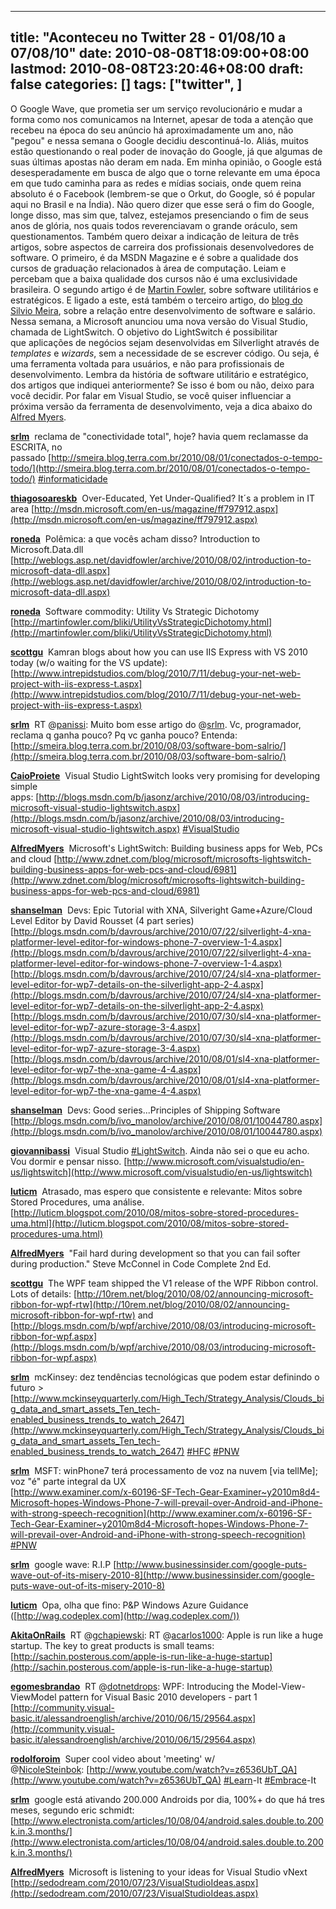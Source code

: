 
---
title: "Aconteceu no Twitter 28 - 01/08/10 a 07/08/10"
date: 2010-08-08T18:09:00+08:00
lastmod: 2010-08-08T23:20:46+08:00
draft: false
categories: []
tags: ["twitter", ]
---


O Google Wave, que prometia ser um serviço revolucionário e mudar a forma como nos comunicamos na Internet, apesar de toda a atenção que recebeu na época do seu anúncio há aproximadamente um ano, não "pegou" e nessa semana o Google decidiu descontinuá-lo. Aliás, muitos estão questionando o real poder de inovação do Google, já que algumas de suas últimas apostas não deram em nada. Em minha opinião, o Google está desesperadamente em busca de algo que o torne relevante em uma época em que tudo caminha para as redes e mídias sociais, onde quem reina absoluto é o Facebook (lembrem-se que o Orkut, do Google, só é popular aqui no Brasil e na Índia). Não quero dizer que esse será o fim do Google, longe disso, mas sim que, talvez, estejamos presenciando o fim de seus anos de glória, nos quais todos reverenciavam o grande oráculo, sem questionamentos. Também quero deixar a indicação de leitura de três artigos, sobre aspectos de carreira dos profissionais desenvolvedores de software. O primeiro, é da MSDN Magazine e é sobre a qualidade dos cursos de graduação relacionados à área de computação. Leiam e percebam que a baixa qualidade dos cursos não é uma exclusividade brasileira. O segundo artigo é de [Martin Fowler](http://martinfowler.com/), sobre software utilitários e estratégicos. E ligado a este, está também o terceiro artigo, do [blog do Silvio Meira](http://smeira.blog.terra.com.br/), sobre a relação entre desenvolvimento de software e salário. Nessa semana, a Microsoft anunciou uma nova versão do Visual Studio, chamada de LightSwitch. O objetivo do LightSwitch é possibilitar que aplicações de negócios sejam desenvolvidas em Silverlight através de *templates* e *wizards*, sem a necessidade de se escrever código. Ou seja, é uma ferramenta voltada para usuários, e não para profissionais de desenvolvimento. Lembra da história de software utilitário e estratégico, dos artigos que indiquei anteriormente? Se isso é bom ou não, deixo para você decidir. Por falar em Visual Studio, se você quiser influenciar a próxima versão da ferramenta de desenvolvimento, veja a dica abaixo do [Alfred Myers](http://alfredmyers.spaces.live.com/).

<span class="status-body"><span class="status-content">**[srlm](http://twitter.com/srlm)**  <span class="entry-content">reclama de "conectividade total", hoje? havia quem reclamasse da ESCRITA, no passado [http://smeira.blog.terra.com.br/2010/08/01/conectados-o-tempo-todo/](http://smeira.blog.terra.com.br/2010/08/01/conectados-o-tempo-todo/) [#informaticidade](http://twitter.com/search?q=%23informaticidade "#informaticidade")</span></span></span>

<span class="status-body"><span class="status-content"><span class="entry-content"><span class="status-body"><span class="status-content">**[thiagosoareskb](http://twitter.com/thiagosoareskb)**  <span class="entry-content">Over-Educated, Yet Under-Qualified? It´s a problem in IT area [http://msdn.microsoft.com/en-us/magazine/ff797912.aspx](http://msdn.microsoft.com/en-us/magazine/ff797912.aspx)</span></span></span></span></span></span>

<span class="status-body"><span class="status-content"><span class="entry-content"><span class="status-body"><span class="status-content"><span class="entry-content"><span class="status-body"><span class="status-content">**[roneda](http://twitter.com/roneda)**  <span class="entry-content">Polêmica: a que vocês acham disso? Introduction to Microsoft.Data.dll [http://weblogs.asp.net/davidfowler/archive/2010/08/02/introduction-to-microsoft-data-dll.aspx](http://weblogs.asp.net/davidfowler/archive/2010/08/02/introduction-to-microsoft-data-dll.aspx)</span></span></span></span></span></span></span></span></span>

<span class="status-body"><span class="status-content"><span class="entry-content"><span class="status-body"><span class="status-content"><span class="entry-content"><span class="status-body"><span class="status-content"><span class="entry-content"><span class="status-body"><span class="status-content">**[roneda](http://twitter.com/roneda)**  <span class="entry-content">Software commodity: Utility Vs Strategic Dichotomy [http://martinfowler.com/bliki/UtilityVsStrategicDichotomy.html](http://martinfowler.com/bliki/UtilityVsStrategicDichotomy.html)</span></span></span></span></span></span></span></span></span></span></span></span>

<span class="status-body"><span class="status-content"><span class="entry-content"><span class="status-body"><span class="status-content"><span class="entry-content"><span class="status-body"><span class="status-content"><span class="entry-content"><span class="status-body"><span class="status-content"><span class="entry-content"><span class="status-body"><span class="status-content">**[scottgu](http://twitter.com/scottgu)**  <span class="entry-content">Kamran blogs about how you can use IIS Express with VS 2010 today (w/o waiting for the VS update): [http://www.intrepidstudios.com/blog/2010/7/11/debug-your-net-web-project-with-iis-express-t.aspx](http://www.intrepidstudios.com/blog/2010/7/11/debug-your-net-web-project-with-iis-express-t.aspx)</span></span></span></span></span></span></span></span></span></span></span></span></span></span></span>

<span class="status-body"><span class="status-content"><span class="entry-content"><span class="status-body"><span class="status-content"><span class="entry-content"><span class="status-body"><span class="status-content"><span class="entry-content"><span class="status-body"><span class="status-content"><span class="entry-content"><span class="status-body"><span class="status-content"><span class="entry-content"><span class="status-body"><span class="status-content">**[srlm](http://twitter.com/srlm)**  <span class="entry-content">RT @[panissi](http://twitter.com/panissi): Muito bom esse artigo do @[srlm](http://twitter.com/srlm). Vc, programador, reclama q ganha pouco? Pq vc ganha pouco? Entenda: [http://smeira.blog.terra.com.br/2010/08/03/software-bom-salrio/](http://smeira.blog.terra.com.br/2010/08/03/software-bom-salrio/)</span></span></span></span></span></span></span></span></span></span></span></span></span></span></span></span></span></span>

<span class="status-body"><span class="status-content"><span class="entry-content"><span class="status-body"><span class="status-content"><span class="entry-content"><span class="status-body"><span class="status-content"><span class="entry-content"><span class="status-body"><span class="status-content"><span class="entry-content"><span class="status-body"><span class="status-content"><span class="entry-content"><span class="status-body"><span class="status-content"><span class="entry-content"><span class="status-body"><span class="status-content">**[CaioProiete](http://twitter.com/CaioProiete)**  <span class="entry-content">Visual Studio LightSwitch looks very promising for developing simple apps: [http://blogs.msdn.com/b/jasonz/archive/2010/08/03/introducing-microsoft-visual-studio-lightswitch.aspx](http://blogs.msdn.com/b/jasonz/archive/2010/08/03/introducing-microsoft-visual-studio-lightswitch.aspx) [#VisualStudio](http://twitter.com/search?q=%23VisualStudio "#VisualStudio")</span></span></span></span></span></span></span></span></span></span></span></span></span></span></span></span></span></span></span></span></span>

<span class="status-body"><span class="status-content"><span class="entry-content"><span class="status-body"><span class="status-content"><span class="entry-content"><span class="status-body"><span class="status-content"><span class="entry-content"><span class="status-body"><span class="status-content"><span class="entry-content"><span class="status-body"><span class="status-content"><span class="entry-content"><span class="status-body"><span class="status-content"><span class="entry-content"><span class="status-body"><span class="status-content"><span class="entry-content"><span class="status-body"><span class="status-content">**[AlfredMyers](http://twitter.com/AlfredMyers)**  <span class="entry-content">Microsoft's LightSwitch: Building business apps for Web, PCs and cloud [http://www.zdnet.com/blog/microsoft/microsofts-lightswitch-building-business-apps-for-web-pcs-and-cloud/6981](http://www.zdnet.com/blog/microsoft/microsofts-lightswitch-building-business-apps-for-web-pcs-and-cloud/6981)</span></span></span></span></span></span></span></span></span></span></span></span></span></span></span></span></span></span></span></span></span></span></span></span>

<span class="status-body"><span class="status-content"><span class="entry-content"><span class="status-body"><span class="status-content"><span class="entry-content"><span class="status-body"><span class="status-content"><span class="entry-content"><span class="status-body"><span class="status-content"><span class="entry-content"><span class="status-body"><span class="status-content"><span class="entry-content"><span class="status-body"><span class="status-content"><span class="entry-content"><span class="status-body"><span class="status-content"><span class="entry-content"><span class="status-body"><span class="status-content"><span class="entry-content"><span class="status-body"><span class="status-content">**[shanselman](http://twitter.com/shanselman)**  <span class="entry-content">Devs: Epic Tutorial with XNA, Silveright Game+Azure/Cloud Level Editor by David Rousset (4 part series)  
[http://blogs.msdn.com/b/davrous/archive/2010/07/22/silverlight-4-xna-platformer-level-editor-for-windows-phone-7-overview-1-4.aspx](http://blogs.msdn.com/b/davrous/archive/2010/07/22/silverlight-4-xna-platformer-level-editor-for-windows-phone-7-overview-1-4.aspx)  
[http://blogs.msdn.com/b/davrous/archive/2010/07/24/sl4-xna-platformer-level-editor-for-wp7-details-on-the-silverlight-app-2-4.aspx](http://blogs.msdn.com/b/davrous/archive/2010/07/24/sl4-xna-platformer-level-editor-for-wp7-details-on-the-silverlight-app-2-4.aspx)  
[http://blogs.msdn.com/b/davrous/archive/2010/07/30/sl4-xna-platformer-level-editor-for-wp7-azure-storage-3-4.aspx](http://blogs.msdn.com/b/davrous/archive/2010/07/30/sl4-xna-platformer-level-editor-for-wp7-azure-storage-3-4.aspx)  
[http://blogs.msdn.com/b/davrous/archive/2010/08/01/sl4-xna-platformer-level-editor-for-wp7-the-xna-game-4-4.aspx](http://blogs.msdn.com/b/davrous/archive/2010/08/01/sl4-xna-platformer-level-editor-for-wp7-the-xna-game-4-4.aspx)</span></span></span></span></span></span></span></span></span></span></span></span></span></span></span></span></span></span></span></span></span></span></span></span></span></span></span>

<span class="status-body"><span class="status-content"><span class="entry-content"><span class="status-body"><span class="status-content"><span class="entry-content"><span class="status-body"><span class="status-content"><span class="entry-content"><span class="status-body"><span class="status-content"><span class="entry-content"><span class="status-body"><span class="status-content"><span class="entry-content"><span class="status-body"><span class="status-content"><span class="entry-content"><span class="status-body"><span class="status-content"><span class="entry-content"><span class="status-body"><span class="status-content"><span class="entry-content"><span class="status-body"><span class="status-content"><span class="entry-content"><span class="status-body"><span class="status-content">**[shanselman](http://twitter.com/shanselman)**  <span class="entry-content">Devs: Good series...Principles of Shipping Software [http://blogs.msdn.com/b/ivo_manolov/archive/2010/08/01/10044780.aspx](http://blogs.msdn.com/b/ivo_manolov/archive/2010/08/01/10044780.aspx)</span></span></span></span></span></span></span></span></span></span></span></span></span></span></span></span></span></span></span></span></span></span></span></span></span></span></span></span></span></span>

<span class="status-body"><span class="status-content"><span class="entry-content"><span class="status-body"><span class="status-content"><span class="entry-content"><span class="status-body"><span class="status-content"><span class="entry-content"><span class="status-body"><span class="status-content"><span class="entry-content"><span class="status-body"><span class="status-content"><span class="entry-content"><span class="status-body"><span class="status-content"><span class="entry-content"><span class="status-body"><span class="status-content"><span class="entry-content"><span class="status-body"><span class="status-content"><span class="entry-content"><span class="status-body"><span class="status-content"><span class="entry-content"><span class="status-body"><span class="status-content"><span class="status-body"><span class="status-content">**[giovannibassi](http://twitter.com/giovannibassi)**  <span class="entry-content">Visual Studio [#LightSwitch](http://twitter.com/search?q=%23LightSwitch "#LightSwitch"). Ainda não sei o que eu acho. Vou dormir e pensar nisso. [http://www.microsoft.com/visualstudio/en-us/lightswitch](http://www.microsoft.com/visualstudio/en-us/lightswitch)</span></span></span></span></span></span></span></span></span></span></span></span></span></span></span></span></span></span></span></span></span></span></span></span></span></span></span></span></span></span></span></span>

<span class="status-body"><span class="status-content"><span class="entry-content"><span class="status-body"><span class="status-content"><span class="entry-content"><span class="status-body"><span class="status-content"><span class="entry-content"><span class="status-body"><span class="status-content"><span class="entry-content"><span class="status-body"><span class="status-content"><span class="entry-content"><span class="status-body"><span class="status-content"><span class="entry-content"><span class="status-body"><span class="status-content"><span class="entry-content"><span class="status-body"><span class="status-content"><span class="entry-content"><span class="status-body"><span class="status-content"><span class="entry-content"><span class="status-body"><span class="status-content"><span class="status-body"><span class="status-content"><span class="entry-content"><span class="status-body"><span class="status-content">**[luticm](http://twitter.com/luticm)**  <span class="entry-content">Atrasado, mas espero que consistente e relevante: Mitos sobre Stored Procedures, uma análise. [http://luticm.blogspot.com/2010/08/mitos-sobre-stored-procedures-uma.html](http://luticm.blogspot.com/2010/08/mitos-sobre-stored-procedures-uma.html)</span></span></span></span></span></span></span></span></span></span></span></span></span></span></span></span></span></span></span></span></span></span></span></span></span></span></span></span></span></span></span></span></span></span></span>

<span class="status-body"><span class="status-content"><span class="entry-content"><span class="status-body"><span class="status-content"><span class="entry-content"><span class="status-body"><span class="status-content"><span class="entry-content"><span class="status-body"><span class="status-content"><span class="entry-content"><span class="status-body"><span class="status-content"><span class="entry-content"><span class="status-body"><span class="status-content"><span class="entry-content"><span class="status-body"><span class="status-content"><span class="entry-content"><span class="status-body"><span class="status-content"><span class="entry-content"><span class="status-body"><span class="status-content"><span class="entry-content"><span class="status-body"><span class="status-content"><span class="status-body"><span class="status-content"><span class="entry-content"><span class="status-body"><span class="status-content"><span class="entry-content"><span class="status-body"><span class="status-content">**[AlfredMyers](http://twitter.com/AlfredMyers)**  <span class="entry-content">"Fail hard during development so that you can fail softer during production." Steve McConnel in Code Complete 2nd Ed.</span></span></span></span></span></span></span></span></span></span></span></span></span></span></span></span></span></span></span></span></span></span></span></span></span></span></span></span></span></span></span></span></span></span></span></span></span></span>

<span class="status-body"><span class="status-content"><span class="entry-content"><span class="status-body"><span class="status-content"><span class="entry-content"><span class="status-body"><span class="status-content"><span class="entry-content"><span class="status-body"><span class="status-content"><span class="entry-content"><span class="status-body"><span class="status-content"><span class="entry-content"><span class="status-body"><span class="status-content"><span class="entry-content"><span class="status-body"><span class="status-content"><span class="entry-content"><span class="status-body"><span class="status-content"><span class="entry-content"><span class="status-body"><span class="status-content"><span class="entry-content"><span class="status-body"><span class="status-content"><span class="status-body"><span class="status-content"><span class="entry-content"><span class="status-body"><span class="status-content"><span class="entry-content"><span class="status-body"><span class="status-content"><span class="entry-content"><span class="status-body"><span class="status-content">**[scottgu](http://twitter.com/scottgu)**  <span class="entry-content">The WPF team shipped the V1 release of the WPF Ribbon control. Lots of details: [http://10rem.net/blog/2010/08/02/announcing-microsoft-ribbon-for-wpf-rtw](http://10rem.net/blog/2010/08/02/announcing-microsoft-ribbon-for-wpf-rtw) and   
[http://blogs.msdn.com/b/wpf/archive/2010/08/03/introducing-microsoft-ribbon-for-wpf.aspx](http://blogs.msdn.com/b/wpf/archive/2010/08/03/introducing-microsoft-ribbon-for-wpf.aspx)</span></span></span></span></span></span></span></span></span></span></span></span></span></span></span></span></span></span></span></span></span></span></span></span></span></span></span></span></span></span></span></span></span></span></span></span></span></span></span></span></span>

<span class="status-body"><span class="status-content"><span class="entry-content"><span class="status-body"><span class="status-content"><span class="entry-content"><span class="status-body"><span class="status-content"><span class="entry-content"><span class="status-body"><span class="status-content"><span class="entry-content"><span class="status-body"><span class="status-content"><span class="entry-content"><span class="status-body"><span class="status-content"><span class="entry-content"><span class="status-body"><span class="status-content"><span class="entry-content"><span class="status-body"><span class="status-content"><span class="entry-content"><span class="status-body"><span class="status-content"><span class="entry-content"><span class="status-body"><span class="status-content"><span class="status-body"><span class="status-content"><span class="entry-content"><span class="status-body"><span class="status-content"><span class="entry-content"><span class="status-body"><span class="status-content"><span class="entry-content"><span class="status-body"><span class="status-content"><span class="entry-content"><span class="status-body"><span class="status-content">**[srlm](http://twitter.com/srlm)**  <span class="entry-content">mcKinsey: dez tendências tecnológicas que podem estar definindo o futuro >   
[http://www.mckinseyquarterly.com/High_Tech/Strategy_Analysis/Clouds_big_data_and_smart_assets_Ten_tech-enabled_business_trends_to_watch_2647](http://www.mckinseyquarterly.com/High_Tech/Strategy_Analysis/Clouds_big_data_and_smart_assets_Ten_tech-enabled_business_trends_to_watch_2647) [#HFC](http://twitter.com/search?q=%23HFC "#HFC") [#PNW](http://twitter.com/search?q=%23PNW "#PNW")</span></span></span></span></span></span></span></span></span></span></span></span></span></span></span></span></span></span></span></span></span></span></span></span></span></span></span></span></span></span></span></span></span></span></span></span></span></span></span></span></span></span></span></span>

<span class="status-body"><span class="status-content"><span class="entry-content"><span class="status-body"><span class="status-content"><span class="entry-content"><span class="status-body"><span class="status-content"><span class="entry-content"><span class="status-body"><span class="status-content"><span class="entry-content"><span class="status-body"><span class="status-content"><span class="entry-content"><span class="status-body"><span class="status-content"><span class="entry-content"><span class="status-body"><span class="status-content"><span class="entry-content"><span class="status-body"><span class="status-content"><span class="entry-content"><span class="status-body"><span class="status-content"><span class="entry-content"><span class="status-body"><span class="status-content"><span class="status-body"><span class="status-content"><span class="entry-content"><span class="status-body"><span class="status-content"><span class="entry-content"><span class="status-body"><span class="status-content"><span class="entry-content"><span class="status-body"><span class="status-content"><span class="entry-content"><span class="status-body"><span class="status-content"><span class="entry-content"><span class="status-body"><span class="status-content">**[srlm](http://twitter.com/srlm)**  <span class="entry-content">MSFT: winPhone7 terá processamento de voz na nuvem [via tellMe]; voz "é" parte integral da UX   
[http://www.examiner.com/x-60196-SF-Tech-Gear-Examiner~y2010m8d4-Microsoft-hopes-Windows-Phone-7-will-prevail-over-Android-and-iPhone-with-strong-speech-recognition](http://www.examiner.com/x-60196-SF-Tech-Gear-Examiner~y2010m8d4-Microsoft-hopes-Windows-Phone-7-will-prevail-over-Android-and-iPhone-with-strong-speech-recognition) [#PNW](http://twitter.com/search?q=%23PNW "#PNW")</span></span></span></span></span></span></span></span></span></span></span></span></span></span></span></span></span></span></span></span></span></span></span></span></span></span></span></span></span></span></span></span></span></span></span></span></span></span></span></span></span></span></span></span></span></span></span>

<span class="status-body"><span class="status-content"><span class="entry-content"><span class="status-body"><span class="status-content"><span class="entry-content"><span class="status-body"><span class="status-content"><span class="entry-content"><span class="status-body"><span class="status-content"><span class="entry-content"><span class="status-body"><span class="status-content"><span class="entry-content"><span class="status-body"><span class="status-content"><span class="entry-content"><span class="status-body"><span class="status-content"><span class="entry-content"><span class="status-body"><span class="status-content"><span class="entry-content"><span class="status-body"><span class="status-content"><span class="entry-content"><span class="status-body"><span class="status-content"><span class="status-body"><span class="status-content"><span class="entry-content"><span class="status-body"><span class="status-content"><span class="entry-content"><span class="status-body"><span class="status-content"><span class="entry-content"><span class="status-body"><span class="status-content"><span class="entry-content"><span class="status-body"><span class="status-content"><span class="entry-content"><span class="status-body"><span class="status-content"><span class="entry-content"><span class="status-body"><span class="status-content">**[srlm](http://twitter.com/srlm)**  <span class="entry-content">google wave: R.I.P [http://www.businessinsider.com/google-puts-wave-out-of-its-misery-2010-8](http://www.businessinsider.com/google-puts-wave-out-of-its-misery-2010-8)</span></span></span></span></span></span></span></span></span></span></span></span></span></span></span></span></span></span></span></span></span></span></span></span></span></span></span></span></span></span></span></span></span></span></span></span></span></span></span></span></span></span></span></span></span></span></span></span></span></span>

<span class="status-body"><span class="status-content"><span class="entry-content"><span class="status-body"><span class="status-content"><span class="entry-content"><span class="status-body"><span class="status-content"><span class="entry-content"><span class="status-body"><span class="status-content"><span class="entry-content"><span class="status-body"><span class="status-content"><span class="entry-content"><span class="status-body"><span class="status-content"><span class="entry-content"><span class="status-body"><span class="status-content"><span class="entry-content"><span class="status-body"><span class="status-content"><span class="entry-content"><span class="status-body"><span class="status-content"><span class="entry-content"><span class="status-body"><span class="status-content"><span class="status-body"><span class="status-content"><span class="entry-content"><span class="status-body"><span class="status-content"><span class="entry-content"><span class="status-body"><span class="status-content"><span class="entry-content"><span class="status-body"><span class="status-content"><span class="entry-content"><span class="status-body"><span class="status-content"><span class="entry-content"><span class="status-body"><span class="status-content"><span class="entry-content"><span class="status-body"><span class="status-content"><span class="entry-content"><span class="status-body"><span class="status-content">**[luticm](http://twitter.com/luticm)**  <span class="entry-content">Opa, olha que fino: P&P Windows Azure Guidance ([http://wag.codeplex.com](http://wag.codeplex.com/))</span></span></span></span></span></span></span></span></span></span></span></span></span></span></span></span></span></span></span></span></span></span></span></span></span></span></span></span></span></span></span></span></span></span></span></span></span></span></span></span></span></span></span></span></span></span></span></span></span></span></span></span></span>

<span class="status-body"><span class="status-content"><span class="entry-content"><span class="status-body"><span class="status-content"><span class="entry-content"><span class="status-body"><span class="status-content"><span class="entry-content"><span class="status-body"><span class="status-content"><span class="entry-content"><span class="status-body"><span class="status-content"><span class="entry-content"><span class="status-body"><span class="status-content"><span class="entry-content"><span class="status-body"><span class="status-content"><span class="entry-content"><span class="status-body"><span class="status-content"><span class="entry-content"><span class="status-body"><span class="status-content"><span class="entry-content"><span class="status-body"><span class="status-content"><span class="status-body"><span class="status-content"><span class="entry-content"><span class="status-body"><span class="status-content"><span class="entry-content"><span class="status-body"><span class="status-content"><span class="entry-content"><span class="status-body"><span class="status-content"><span class="entry-content"><span class="status-body"><span class="status-content"><span class="entry-content"><span class="status-body"><span class="status-content"><span class="entry-content"><span class="status-body"><span class="status-content"><span class="entry-content"><span class="status-body"><span class="status-content"><span class="entry-content"><span class="status-body"><span class="status-content">**[AkitaOnRails](http://twitter.com/AkitaOnRails)**  <span class="entry-content">RT @[gchapiewski](http://twitter.com/gchapiewski): RT @[acarlos1000](http://twitter.com/acarlos1000): Apple is run like a huge startup. The key to great products is small teams: [http://sachin.posterous.com/apple-is-run-like-a-huge-startup](http://sachin.posterous.com/apple-is-run-like-a-huge-startup)</span></span></span></span></span></span></span></span></span></span></span></span></span></span></span></span></span></span></span></span></span></span></span></span></span></span></span></span></span></span></span></span></span></span></span></span></span></span></span></span></span></span></span></span></span></span></span></span></span></span></span></span></span></span></span></span>

<span class="status-body"><span class="status-content"><span class="entry-content"><span class="status-body"><span class="status-content"><span class="entry-content"><span class="status-body"><span class="status-content"><span class="entry-content"><span class="status-body"><span class="status-content"><span class="entry-content"><span class="status-body"><span class="status-content"><span class="entry-content"><span class="status-body"><span class="status-content"><span class="entry-content"><span class="status-body"><span class="status-content"><span class="entry-content"><span class="status-body"><span class="status-content"><span class="entry-content"><span class="status-body"><span class="status-content"><span class="entry-content"><span class="status-body"><span class="status-content"><span class="status-body"><span class="status-content"><span class="entry-content"><span class="status-body"><span class="status-content"><span class="entry-content"><span class="status-body"><span class="status-content"><span class="entry-content"><span class="status-body"><span class="status-content"><span class="entry-content"><span class="status-body"><span class="status-content"><span class="entry-content"><span class="status-body"><span class="status-content"><span class="entry-content"><span class="status-body"><span class="status-content"><span class="entry-content"><span class="status-body"><span class="status-content"><span class="entry-content"><span class="status-body"><span class="status-content"><span class="status-body"><span class="status-content">**[egomesbrandao](http://twitter.com/egomesbrandao)**  <span class="entry-content">RT @[dotnetdrops](http://twitter.com/dotnetdrops): WPF: Introducing the Model-View-ViewModel pattern for Visual Basic 2010 developers - part 1   
[http://community.visual-basic.it/alessandroenglish/archive/2010/06/15/29564.aspx](http://community.visual-basic.it/alessandroenglish/archive/2010/06/15/29564.aspx)</span></span></span></span></span></span></span></span></span></span></span></span></span></span></span></span></span></span></span></span></span></span></span></span></span></span></span></span></span></span></span></span></span></span></span></span></span></span></span></span></span></span></span></span></span></span></span></span></span></span></span></span></span></span></span></span></span></span>

<span class="status-body"><span class="status-content"><span class="entry-content"><span class="status-body"><span class="status-content"><span class="entry-content"><span class="status-body"><span class="status-content"><span class="entry-content"><span class="status-body"><span class="status-content"><span class="entry-content"><span class="status-body"><span class="status-content"><span class="entry-content"><span class="status-body"><span class="status-content"><span class="entry-content"><span class="status-body"><span class="status-content"><span class="entry-content"><span class="status-body"><span class="status-content"><span class="entry-content"><span class="status-body"><span class="status-content"><span class="entry-content"><span class="status-body"><span class="status-content"><span class="status-body"><span class="status-content"><span class="entry-content"><span class="status-body"><span class="status-content"><span class="entry-content"><span class="status-body"><span class="status-content"><span class="entry-content"><span class="status-body"><span class="status-content"><span class="entry-content"><span class="status-body"><span class="status-content"><span class="entry-content"><span class="status-body"><span class="status-content"><span class="entry-content"><span class="status-body"><span class="status-content"><span class="entry-content"><span class="status-body"><span class="status-content"><span class="entry-content"><span class="status-body"><span class="status-content"><span class="status-body"><span class="status-content"><span class="entry-content"><span class="status-body"><span class="status-content">**[rodolforoim](http://twitter.com/rodolforoim)**  <span class="entry-content">Super cool video about 'meeting' w/ @[NicoleSteinbok](http://twitter.com/NicoleSteinbok): [http://www.youtube.com/watch?v=z6536UbT_QA](http://www.youtube.com/watch?v=z6536UbT_QA) [#Learn](http://twitter.com/search?q=%23Learn "#Learn")-It [#Embrace](http://twitter.com/search?q=%23Embrace "#Embrace")-It</span></span></span></span></span></span></span></span></span></span></span></span></span></span></span></span></span></span></span></span></span></span></span></span></span></span></span></span></span></span></span></span></span></span></span></span></span></span></span></span></span></span></span></span></span></span></span></span></span></span></span></span></span></span></span></span></span></span></span></span></span>

<span class="status-body"><span class="status-content"><span class="entry-content"><span class="status-body"><span class="status-content"><span class="entry-content"><span class="status-body"><span class="status-content"><span class="entry-content"><span class="status-body"><span class="status-content"><span class="entry-content"><span class="status-body"><span class="status-content"><span class="entry-content"><span class="status-body"><span class="status-content"><span class="entry-content"><span class="status-body"><span class="status-content"><span class="entry-content"><span class="status-body"><span class="status-content"><span class="entry-content"><span class="status-body"><span class="status-content"><span class="entry-content"><span class="status-body"><span class="status-content"><span class="status-body"><span class="status-content"><span class="entry-content"><span class="status-body"><span class="status-content"><span class="entry-content"><span class="status-body"><span class="status-content"><span class="entry-content"><span class="status-body"><span class="status-content"><span class="entry-content"><span class="status-body"><span class="status-content"><span class="entry-content"><span class="status-body"><span class="status-content"><span class="entry-content"><span class="status-body"><span class="status-content"><span class="entry-content"><span class="status-body"><span class="status-content"><span class="entry-content"><span class="status-body"><span class="status-content"><span class="status-body"><span class="status-content"><span class="entry-content"><span class="status-body"><span class="status-content"><span class="entry-content"><span class="status-body"><span class="status-content">**[srlm](http://twitter.com/srlm)**  <span class="entry-content">google está ativando 200.000 Androids por dia, 100%+ do que há tres meses, segundo eric schmidt: [http://www.electronista.com/articles/10/08/04/android.sales.double.to.200k.in.3.months/](http://www.electronista.com/articles/10/08/04/android.sales.double.to.200k.in.3.months/)</span></span></span></span></span></span></span></span></span></span></span></span></span></span></span></span></span></span></span></span></span></span></span></span></span></span></span></span></span></span></span></span></span></span></span></span></span></span></span></span></span></span></span></span></span></span></span></span></span></span></span></span></span></span></span></span></span></span></span></span></span></span></span></span>

<span class="status-body"><span class="status-content"><span class="entry-content"><span class="status-body"><span class="status-content"><span class="entry-content"><span class="status-body"><span class="status-content"><span class="entry-content"><span class="status-body"><span class="status-content"><span class="entry-content"><span class="status-body"><span class="status-content"><span class="entry-content"><span class="status-body"><span class="status-content"><span class="entry-content"><span class="status-body"><span class="status-content"><span class="entry-content"><span class="status-body"><span class="status-content"><span class="entry-content"><span class="status-body"><span class="status-content"><span class="entry-content"><span class="status-body"><span class="status-content"><span class="status-body"><span class="status-content"><span class="entry-content"><span class="status-body"><span class="status-content"><span class="entry-content"><span class="status-body"><span class="status-content"><span class="entry-content"><span class="status-body"><span class="status-content"><span class="entry-content"><span class="status-body"><span class="status-content"><span class="entry-content"><span class="status-body"><span class="status-content"><span class="entry-content"><span class="status-body"><span class="status-content"><span class="entry-content"><span class="status-body"><span class="status-content"><span class="entry-content"><span class="status-body"><span class="status-content"><span class="status-body"><span class="status-content"><span class="entry-content"><span class="status-body"><span class="status-content"><span class="entry-content"><span class="status-body"><span class="status-content"><span class="entry-content"><span class="status-body"><span class="status-content">**[AlfredMyers](http://twitter.com/AlfredMyers)**  <span class="entry-content">Microsoft is listening to your ideas for Visual Studio vNext [http://sedodream.com/2010/07/23/VisualStudioIdeas.aspx](http://sedodream.com/2010/07/23/VisualStudioIdeas.aspx)</span></span></span></span></span></span></span></span></span></span></span></span></span></span></span></span></span></span></span></span></span></span></span></span></span></span></span></span></span></span></span></span></span></span></span></span></span></span></span></span></span></span></span></span></span></span></span></span></span></span></span></span></span></span></span></span></span></span></span></span></span></span></span></span></span></span></span>

<span class="status-body"><span class="status-content"><span class="entry-content"><span class="status-body"><span class="status-content"><span class="entry-content"><span class="status-body"><span class="status-content"><span class="entry-content"><span class="status-body"><span class="status-content"><span class="entry-content"><span class="status-body"><span class="status-content"><span class="entry-content"><span class="status-body"><span class="status-content"><span class="entry-content"><span class="status-body"><span class="status-content"><span class="entry-content"><span class="status-body"><span class="status-content"><span class="entry-content"><span class="status-body"><span class="status-content"><span class="entry-content"><span class="status-body"><span class="status-content"><span class="status-body"><span class="status-content"><span class="entry-content"><span class="status-body"><span class="status-content"><span class="entry-content"><span class="status-body"><span class="status-content"><span class="entry-content"><span class="status-body"><span class="status-content"><span class="entry-content"><span class="status-body"><span class="status-content"><span class="entry-content"><span class="status-body"><span class="status-content"><span class="entry-content"><span class="status-body"><span class="status-content"><span class="entry-content"><span class="status-body"><span class="status-content"><span class="entry-content"><span class="status-body"><span class="status-content"><span class="status-body"><span class="status-content"><span class="entry-content"><span class="status-body"><span class="status-content"><span class="entry-content"><span class="status-body"><span class="status-content"></span></span></span></span></span></span></span></span></span></span></span></span></span></span></span></span></span></span></span></span></span></span></span></span></span></span></span></span></span></span></span></span></span></span></span></span></span></span></span></span></span></span></span></span></span></span></span></span></span></span></span></span></span></span></span></span></span></span></span></span></span></span></span>


